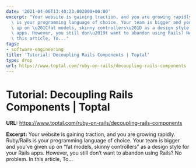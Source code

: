 ```yaml
---
date: '2021-04-06T13:40:23.002000+00:00'
excerpt: "Your website is gaining traction, and you are growing rapidly. Ruby/Rails\
  \ is your programming language of choice. Your team is bigger and you\u2019ve given\
  \ up on \u201Cfat models, skinny controllers\u201D as a design style for your Rails\
  \ apps. However, you still don\u2019t want to abandon using Rails? No problem. In\
  \ this article, To..."
tags:
- software-engineering
title: 'Tutorial: Decoupling Rails Components | Toptal'
type: drop
url: https://www.toptal.com/ruby-on-rails/decoupling-rails-components
---
```


# Tutorial: Decoupling Rails Components | Toptal

**URL:** https://www.toptal.com/ruby-on-rails/decoupling-rails-components

**Excerpt:** Your website is gaining traction, and you are growing rapidly. Ruby/Rails is your programming language of choice. Your team is bigger and you’ve given up on “fat models, skinny controllers” as a design style for your Rails apps. However, you still don’t want to abandon using Rails? No problem. In this article, To...
